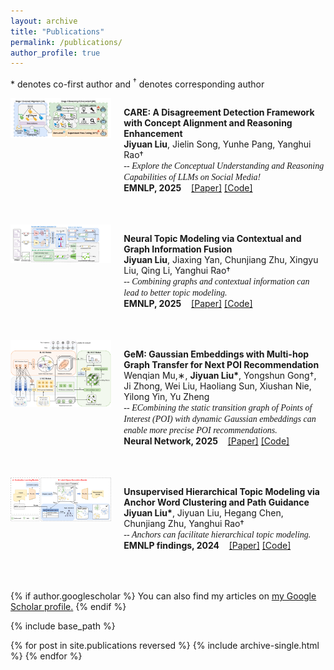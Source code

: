 ```yaml
---
layout: archive
title: "Publications"
permalink: /publications/
author_profile: true
---
```


\* denotes co-first author and <sup>&#8224;</sup> denotes corresponding author

<div style="display: flex; flex-direction: column;">

  <!-- 第一组图片和段落 -->
  <div style="display: flex; align-items: flex-start;">
    <!-- 图片部分（1/3） -->
    <div style="flex: 1;">
      <img src="../paper_imgs/care.png" style="width: 100%; height: auto;">
    </div>
    <!-- 文字部分（2/3） -->
    <div style="flex: 2; padding-left: 20px;">
      <p style="margin-bottom: 50px;"><strong>CARE: A Disagreement Detection Framework with Concept Alignment and Reasoning Enhancement</strong><br>
      <span style="font-size: 14px;"> <strong>Jiyuan Liu</strong>, Jielin Song, Yunhe Pang, Yanghui Rao† </span><br>
      <span style="font-size: 14px; font-family: 'Times New Roman';"><i>-- Explore the Conceptual Understanding and Reasoning Capabilities of LLMs on Social Media!</i></span><br>
    <span style="font-size: 14px; "><strong>EMNLP, 2025</strong> &nbsp;&nbsp; <a href="https://arxiv.org/pdf/2407.05441.pdf">[Paper]</a> <a href="https://github.com/Liujyuan/CARE">[Code]</a></span>
      </p>
    </div>
  </div>
  <!-- 第一组图片和段落 -->
  <div style="display: flex; align-items: flex-start;">
    <!-- 图片部分（1/3） -->
    <div style="flex: 1;">
      <img src="../paper_imgs/cgtm.png" style="width: 100%; height: auto;">
    </div>
    <!-- 文字部分（2/3） -->
    <div style="flex: 2; padding-left: 20px;">
      <p style="margin-bottom: 50px;"><strong>Neural Topic Modeling via Contextual and Graph Information Fusion</strong><br>
      <span style="font-size: 14px;"><strong>Jiyuan Liu</strong>, Jiaxing Yan, Chunjiang Zhu, Xingyu Liu, Qing Li, Yanghui Rao†</span><br>
      <span style="font-size: 14px; font-family: 'Times New Roman';"><i>-- Combining graphs and contextual information can lead to better topic modeling.</i></span><br>
    <span style="font-size: 14px; "><strong>EMNLP, 2025</strong> &nbsp;&nbsp; <a href="https://arxiv.org/pdf/2310.10108.pdf">[Paper]</a>  <a href="https://github.com/Liujyuan/CGTM">[Code]</a></span>
      </p>
    </div>
  </div>
  <!-- 第二组图片和段落 -->
  <div style="display: flex; align-items: flex-start;">
    <!-- 图片部分（1/3） -->
    <div style="flex: 1;">
      <img src="../paper_imgs/gem.png" style="width: 100%; height: auto;">
    </div>
    <!-- 文字部分（2/3） -->
    <div style="flex: 2; padding-left: 20px;">
      <p style="margin-bottom: 50px;"><strong>GeM: Gaussian Embeddings with Multi-hop Graph Transfer for Next POI Recommendation</strong><br>
      <span style="font-size: 14px;">Wenqian Mu,∗, <strong>Jiyuan Liu*</strong>, Yongshun Gong†, Ji Zhong, Wei Liu,
Haoliang Sun, Xiushan Nie, Yilong Yin, Yu Zheng</span><br>
      <span style="font-size: 14px; font-family: 'Times New Roman';"><i>-- ECombining the static transition graph of Points of Interest (POI) with dynamic Gaussian embeddings can enable more precise POI recommendations.</i></span><br>
    <span style="font-size: 14px; "><strong>Neural Network, 2025</strong> &nbsp;&nbsp; <a href="https://www.sciencedirect.com/science/article/pii/S0893608025001698">[Paper]</a>  <a href="https://github.com/Liujyuan/GEM">[Code]</a></span>
      </p>
    </div>
  </div>
  <!-- 第三组图片和段落 -->
  <div style="display: flex; align-items: flex-start;">
    <!-- 图片部分（1/3） -->
    <div style="flex: 1;">
      <img src="../paper_imgs/aphtm.png" style="width: 100%; height: auto;">
    </div>
    <!-- 文字部分（2/3） -->
    <div style="flex: 2; padding-left: 20px;">
      <p style="margin-bottom: 50px;"><strong>Unsupervised Hierarchical Topic Modeling via Anchor Word Clustering and Path Guidance</strong><br>
      <span style="font-size: 14px;"><strong>Jiyuan Liu*</strong>, Jiyuan Liu, Hegang Chen, Chunjiang Zhu, Yanghui Rao†</span><br>
      <span style="font-size: 14px; font-family: 'Times New Roman';"><i>-- Anchors can facilitate hierarchical topic modeling.</i></span><br>
    <span style="font-size: 14px; "><strong>EMNLP findings, 2024</strong> &nbsp;&nbsp; <a href="https://aclanthology.org/2024.findings-emnlp.440/">[Paper]</a></span> <a href="https://github.com/Liujyuan/APHTM">[Code]</a></span>
    </p>
    </div>
  </div>

</div>





<!-- <div style="display: flex; flex-direction: row;">
  <div style="flex: 1;">
    <img src="../paper_imgs/agent4rec.png"  style="width: 100%; height: auto;">
    <img src="../paper_imgs/AdvInfoNCE.png"  style="width: 100%; height: auto;">
    <img src="../paper_imgs/BrainNetFormer.png"  style="width: 100%; height: auto;">
  </div>
  <div style="flex: 2; padding-left: 20px;">
    <p style="margin-bottom: 50px;"><strong>On Generative Agents in Recommendation</strong><br>
    An Zhang*, <strong>Leheng Sheng*</strong>, Yuxin Chen*, Hao Li, Yang Deng, Xiang Wang†, Tat-Seng Chua<br>
    <strong>Arxiv, 2023.10</strong><br>
    <a href="https://arxiv.org/pdf/2310.10108.pdf">[Paper]</a> <a href="https://arxiv.org/abs/2310.10108">[Arxiv]</a> <a href="https://github.com/LehengTHU/Agent4Rec">[Code]</a></p>
    <p style="margin-bottom: 50px;"><strong>Empowering Collaborative Filtering with Principled Adversarial Contrastive Loss</strong><br>
    An Zhang*, <strong>Leheng Sheng*</strong>, Zhibo Cai†, Xiang Wang, Tat-Seng Chua<br>
    <strong>NeurIPS, 2023 (CCF A)</strong><br>
    <a href="https://neurips.cc/virtual/2023/poster/71149">[Paper]</a> <a href="https://github.com/LehengTHU/AdvInfoNCE">[Code]</a></p>
    <p style="margin-bottom: 50px;"><strong>BrainNetFormer: Decoding Brain Cognitive States with Spatial-Temporal Cross Attention</strong><br>
    <strong>Leheng Sheng</strong>, Wehan Wang, Zhiyi Shi, Jichao Zhan, Youyong Kong†<br>
    <strong>ICASSP, 2023 (CCF B)</strong><br>
    <a href="https://ieeexplore.ieee.org/abstract/document/10094655">[Paper]</a></p>

  </div>
</div> -->

{% if author.googlescholar %}
  You can also find my articles on <u><a href="{{author.googlescholar}}">my Google Scholar profile</a>.</u>
{% endif %}

{% include base_path %}

{% for post in site.publications reversed %}
  {% include archive-single.html %}
{% endfor %}
